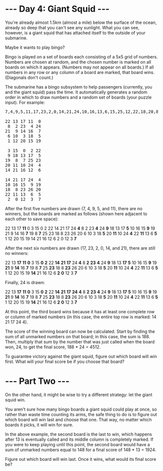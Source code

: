 # --- Day 4: Giant Squid ---

You're already almost 1.5km (almost a mile) below the surface of the ocean, already so deep that you can't see any sunlight. What you can see, however, is a giant squid that has attached itself to the outside of your submarine.

Maybe it wants to play bingo?

Bingo is played on a set of boards each consisting of a 5x5 grid of numbers. Numbers are chosen at random, and the chosen number is marked on all boards on which it appears. (Numbers may not appear on all boards.) If all numbers in any row or any column of a board are marked, that board wins. (Diagonals don't count.)

The submarine has a bingo subsystem to help passengers (currently, you and the giant squid) pass the time. It automatically generates a random order in which to draw numbers and a random set of boards (your puzzle input). For example:
<pre>
7,4,9,5,11,17,23,2,0,14,21,24,10,16,13,6,15,25,12,22,18,20,8,19,3,26,1  

22 13 17 11  0  
 8  2 23  4 24  
21  9 14 16  7  
 6 10  3 18  5  
 1 12 20 15 19  

 3 15  0  2 22  
 9 18 13 17  5  
19  8  7 25 23  
20 11 10 24  4  
14 21 16 12  6  

14 21 17 24  4
10 16 15  9 19
18  8 23 26 20
22 11 13  6  5
 2  0 12  3  7
</pre>
After the first five numbers are drawn (7, 4, 9, 5, and 11), there are no winners, but the boards are marked as follows (shown here adjacent to each other to save space):

22 13 17 **11**  0         3 15  0  2 22        14 21 17 24  **4**
 8  2 23  **4** 24         **9** 18 13 17  **5**        10 16 15  **9** 19
21  9 14 16  **7**        19  8  **7** 25 23        18  8 23 26 20
 6 10  3 18  **5**        20 **11** 10 24  **4**        22 **11** 13  6  **5**
 1 12 20 15 19        14 21 16 12  6         2  0 12  3  **7**

After the next six numbers are drawn (17, 23, 2, 0, 14, and 21), there are still no winners:

22 13 **17** **11**  **0**         3 15  **0**  **2** 22        **14** **21** **17** 24  **4**
 8  **2** **23**  **4** 24         **9** 18 13 **17**  **5**        10 16 15  **9** 19
**21**  9 **14** 16  **7**        19  8  **7** 25 **23**        18  8 **23** 26 20
 6 10  3 18  **5**        20 **11** 10 24  **4**        22 **11** 13  6  **5**
 1 12 20 15 19        **14** 21 16 12  6         **2**  **0** 12  3  **7**

Finally, 24 is drawn:

22 13 **17** **11**  **0**         3 15  **0**  **2** 22        **14** **21** **17** **24**  **4**
 8  **2** **23**  **4** 24         **9** 18 13 **17**  **5**        10 16 15  **9** 19
**21**  9 **14** 16  **7**        19  8  **7** 25 **23**        18  8 **23** 26 20
 6 10  3 18  **5**        20 **11** 10 24  **4**        22 **11** 13  6  **5**
 1 12 20 15 19        **14** 21 16 12  6         **2**  **0** 12  3  **7**

At this point, the third board wins because it has at least one complete row or column of marked numbers (in this case, the entire top row is marked: 14 21 17 24 4).

The score of the winning board can now be calculated. Start by finding the sum of all unmarked numbers on that board; in this case, the sum is 188. Then, multiply that sum by the number that was just called when the board won, 24, to get the final score, 188 * 24 = 4512.

To guarantee victory against the giant squid, figure out which board will win first. What will your final score be if you choose that board?

# --- Part Two ---

On the other hand, it might be wise to try a different strategy: let the giant squid win.

You aren't sure how many bingo boards a giant squid could play at once, so rather than waste time counting its arms, the safe thing to do is to figure out which board will win last and choose that one. That way, no matter which boards it picks, it will win for sure.

In the above example, the second board is the last to win, which happens after 13 is eventually called and its middle column is completely marked. If you were to keep playing until this point, the second board would have a sum of unmarked numbers equal to 148 for a final score of 148 * 13 = 1924.

Figure out which board will win last. Once it wins, what would its final score be?

